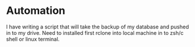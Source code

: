 # Automation
I have writing a script that will take the backup of my database and pushed in to my drive.
Need to installed first rclone into local machine in to zsh/c shell or linux terminal.
